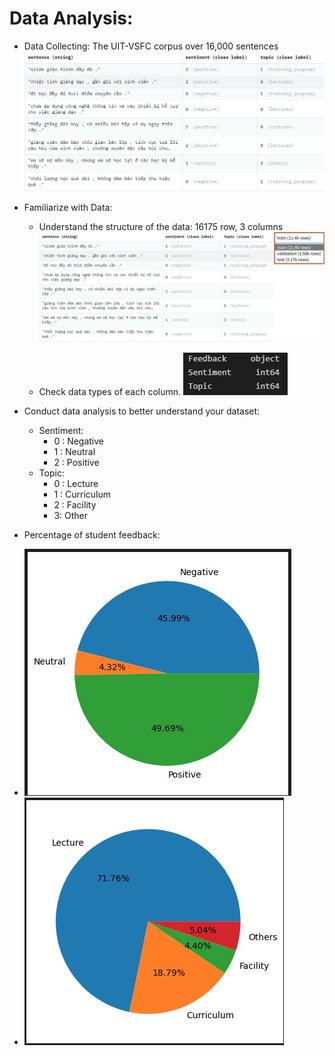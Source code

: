 # Data Analysis:
- Data Collecting: The UIT-VSFC corpus over 16,000 sentences
 ![image1](Image/1.jpg)
- Familiarize with Data:
  + Understand the structure of the data: 16175 row, 3 columns
   ![image3](Image/3.jpg)

  + Check data types of each column. 
   ![image2](Image/2.jpg)

 
- Conduct data analysis to better understand your dataset:
  + Sentiment:
   	+ 0 : Negative
   	+ 1 : Neutral
   	+ 2 : Positive
  + Topic: 
      + 0 : Lecture
      + 1 : Curriculum
      + 2 : Facility
      + 3: Other
- Percentage of student feedback:
 + ![image4](Image/4.jpg)
 + ![image5](Image/5.jpg)